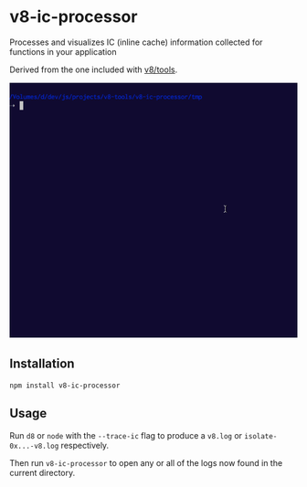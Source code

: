 # v8-ic-processor

Processes and visualizes IC (inline cache) information collected for functions in your application

Derived from the one included with [v8/tools](https://github.com/v8/v8/tree/master/tools).

![ic-processor](./assets/ic-processor.gif)

## Installation

    npm install v8-ic-processor

## Usage

Run `d8` or `node` with the `--trace-ic` flag to produce a `v8.log` or `isolate-0x...-v8.log`
respectively.

Then run `v8-ic-processor` to open any or all of the logs now found in the current directory.
